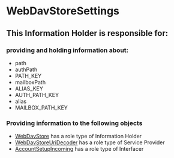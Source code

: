 # WebDavStoreSettings
## This Information Holder is responsible for:
### providing and holding information about: 
* path
* authPath
* PATH_KEY
* mailboxPath
* ALIAS_KEY
* AUTH_PATH_KEY
* alias
* MAILBOX_PATH_KEY
### Providing information to the following objects 
* [WebDavStore](../InformationHolders/WebDavStore.md) has a role type of Information Holder
* [WebDavStoreUriDecoder](../ServiceProviders/WebDavStoreUriDecoder.md) has a role type of Service Provider
* [AccountSetupIncoming](../Interfacers/AccountSetupIncoming.md) has a role type of Interfacer
